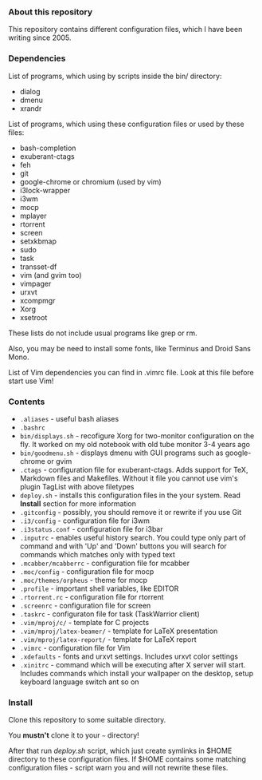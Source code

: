 ### About this repository

This repository contains different configuration files, which I
have been writing since 2005.


### Dependencies

List of programs, which using by scripts inside the bin/ directory:
* dialog
* dmenu
* xrandr

List of programs, which using these configuration files or used by these files:
* bash-completion
* exuberant-ctags
* feh
* git
* google-chrome or chromium (used by vim)
* i3lock-wrapper
* i3wm
* mocp
* mplayer
* rtorrent
* screen
* setxkbmap
* sudo
* task
* transset-df
* vim (and gvim too)
* vimpager
* urxvt
* xcompmgr
* Xorg
* xsetroot

These lists do not include usual programs like grep or rm.

Also, you may be need to install some fonts, like Terminus and Droid Sans Mono.

List of Vim dependencies you can find in .vimrc file. Look at this file before start use Vim!


### Contents

* `.aliases` - useful bash aliases
* `.bashrc`
* `bin/displays.sh` - recofigure Xorg for two-monitor configuration
on the fly. It worked on my old notebook with old tube monitor 3-4
years ago
* `bin/goodmenu.sh` - displays dmenu with GUI programs such as google-chrome
or gvim
* `.ctags` - configuration file for exuberant-ctags. Adds support for
TeX, Markdown files and Makefiles. Without it file you cannot use vim's plugin
TagList with above filetypes
* `deploy.sh` - installs this configuration files in the your system. Read **Install** section for
more information
* `.gitconfig` - possibly, you should remove it or rewrite if you use Git
* `.i3/config` - configuration file for i3wm
* `.i3status.conf` - configuration file for i3bar
* `.inputrc` - enables useful history search. You could type only part of command
and with 'Up' and 'Down' buttons you will search for commands which matches only
with typed text
* `.mcabber/mcabberrc` - configuration file for mcabber
* `.moc/config` - configuration file for mocp
* `.moc/themes/orpheus` - theme for mocp
* `.profile` - important shell variables, like EDITOR
* `.rtorrent.rc` - configuration file for rtorrent
* `.screenrc` - configuration file for screen
* `.taskrc` - configuraton file for task (TaskWarrior client)
* `.vim/mproj/c/` - template for C projects
* `.vim/mproj/latex-beamer/` - template for LaTeX presentation
* `.vim/mproj/latex-report/` - template for LaTeX report
* `.vimrc` - configuration file for Vim
* `.xdefaults` - fonts and urxvt settings. Includes urxvt color settings
* `.xinitrc` - command which will be executing after X server will start. Includes
commands which install your wallpaper on the desktop, setup keyboard language switch ant so on


### Install

Clone this repository to some suitable directory.

You **mustn't** clone it to your `~` directory!

After that run *deploy.sh* script, which just create symlinks in $HOME directory to
these configuration files. If $HOME contains some matching configuration files -
script warn you and will not rewrite these files.
